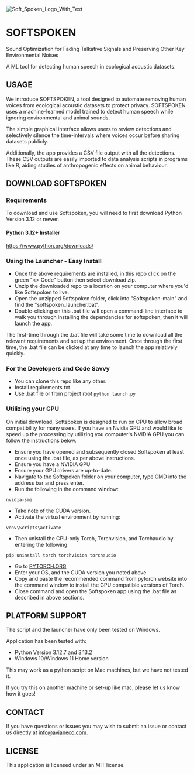 ![Soft_Spoken_Logo_With_Text](https://github.com/user-attachments/assets/4ef88fef-70ad-4b65-98a2-a74b8dc01b90)

# SOFTSPOKEN
Sound Optimization for Fading Talkative Signals and Preserving Other Key Environmental Noises

A ML tool for detecting human speech in ecological acoustic datasets.

## USAGE
We introduce SOFTSPOKEN, a tool designed to automate removing human voices from ecological acoustic datasets to protect privacy. SOFTSPOKEN uses a machine-learned model trained to detect human speech while ignoring environmental and animal sounds. 

The simple graphical interface allows users to review detections and selectively silence the time-intervals where voices occur before sharing datasets publicly. 

Additionally, the app provides a CSV file output with all the detections. These CSV outputs are easily imported to data analysis scripts in programs like R, aiding studies of anthropogenic effects on animal behaviour.

## DOWNLOAD SOFTSPOKEN
### Requirements
To download and use Softspoken, you will need to first download Python Version 3.12 or newer. 

#### Python 3.12+ Installer
https://www.python.org/downloads/

### Using the Launcher - Easy Install
- Once the above requirements are installed, in this repo click on the green "<> Code" button then select download zip. 
- Unzip the downloaded repo to a location on your computer where you'd like Softspoken to live.
- Open the unzipped Softspoken folder, click into "Softspoken-main" and find the "softspoken_launcher.bat".
- Double-clicking on this .bat file will open a command-line interface to walk you through installing the dependancies for softspoken, then it will launch the app.

The first-time through the .bat file will take some time to download all the relevant requirements and set up the environment. Once through the first time, the .bat file can be clicked at any time to launch the app relatively quickly.

### For the Developers and Code Savvy
- You can clone this repo like any other.
- Install requirements.txt
- Use .bat file or from project root `python launch.py`

### Utilizing your GPU
On initial download, Softspoken is designed to run on CPU to allow broad compatibility for many users. If you have an Nvidia GPU and would like to speed up the processing by utilizing you computer's NVIDIA GPU you can follow the instructions below.

- Ensure you have opened and subsequently closed Softspoken at least once using the .bat file, as per above instructions.
- Ensure you have a NVIDIA GPU
- Ensure your GPU drivers are up-to-date.
- Navigate to the Softspoken folder on your computer, type CMD into the address bar and press enter.
- Run the following in the command window:
```
nvidia-smi
```
- Take note of the CUDA version.
- Activate the virtual environment by running:
```
venv\Scripts\activate
```

- Then unistall the CPU-only Torch, Torchvision, and Torchaudio by entering the following
```
pip uninstall torch torchvision torchaudio
```
- Go to [PYTORCH.ORG](https://pytorch.org/get-started/locally/)
- Enter your OS, and the CUDA version you noted above.
- Copy and paste the recommended command from pytorch website into the command window to install the GPU compatible versions of Torch.
- Close command and open the Softspoken app using the .bat file as described in above sections.

## PLATFORM SUPPORT
The script and the launcher have only been tested on Windows.

Application has been tested with:

- Python Version 3.12.7 and 3.13.2
- Windows 10/Windows 11 Home version

This may work as a python script on Mac machines, but we have not tested it.

If you try this on another machine or set-up like mac, please let us know how it goes!

## CONTACT
If you have questions or issues you may wish to submit an issue or contact us directly at info@avianeco.com.

## LICENSE
This application is licensed under an MIT license.
